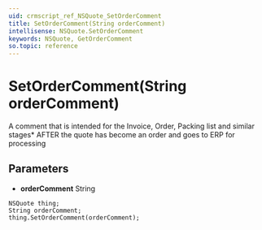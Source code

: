 ```yaml
---
uid: crmscript_ref_NSQuote_SetOrderComment
title: SetOrderComment(String orderComment)
intellisense: NSQuote.SetOrderComment
keywords: NSQuote, GetOrderComment
so.topic: reference
---
```


# SetOrderComment(String orderComment)

A comment that is intended for the Invoice, Order, Packing list and similar stages* AFTER the quote has become an order and goes to ERP for processing

## Parameters

* **orderComment** String

```crmscript
NSQuote thing;
String orderComment;
thing.SetOrderComment(orderComment);
```

